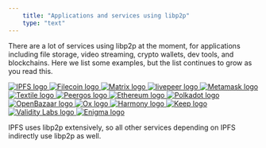 ```yaml
---
    title: "Applications and services using libp2p"
    type: "text"
---
```


There are a lot of services using libp2p at the moment, for applications including file storage, video streaming, crypto wallets, dev tools, and blockchains. Here we list some examples, but the list continues to grow as you read this.


<div class="flex justify-center mv4 flex-wrap">
    <a href="https://ipfs.tech" target="__blank" class="flex items-center justify-center w-25 ma3-ns ma2 ph4-ns ph3 pv3-ns pv2 br3 bg-near-white">
        <img class="h2" src="/tutorial-assets/T0009L06-ipfs-logo.svg" alt="IPFS logo">
    </a>
    <a href="https://filecoin.io" target="__blank" class="flex items-center justify-center w-25 ma3-ns ma2 ph4-ns ph2 pv3-ns pv2 br3 bg-near-white">
        <img src="/tutorial-assets/T0009L06-filecoin-logo.svg" alt="Filecoin logo">
    </a>
    <a href="https://matrix.org" target="__blank" class="flex items-center justify-center w-25 ma3-ns ma2 ph4-ns ph3 pv3-ns pv2 br3 bg-near-white">
        <img src="/tutorial-assets/T0009L06-matrix-logo.svg" alt="Matrix logo">
    </a>
    <a href="https://livepeer.org" target="__blank" class="flex items-center justify-center w-25 ma3-ns ma2 ph4-ns ph3 pv3-ns pv2 br3 bg-near-white">
        <img src="/tutorial-assets/T0009L06-livepeer-logo.svg" alt="livepeer logo">
    </a>
    <a href="https://metamask.io" target="__blank" class="flex items-center justify-center w-25 ma3-ns ma2 ph4-ns ph3 pv3-ns pv2 br3 bg-near-white">
        <img src="/tutorial-assets/T0009L06-metamask-logo.svg" alt="Metamask logo">
    </a>
    <a href="https://textile.io" target="__blank" class="flex items-center justify-center w-25 ma3-ns ma2 ph4-ns ph3 pv3-ns pv2 br3 bg-near-white">
        <img src="/tutorial-assets/T0009L06-textile-logo.png" alt="Textile logo">
    </a>
    <a href="https://peergos.org" target="__blank" class="flex items-center justify-center w-25 ma3-ns ma2 ph4-ns ph3 pv3-ns pv2 br3 bg-near-white">
        <img src="/tutorial-assets/T0009L06-peergos-logo.svg" alt="Peergos logo">
    </a>
    <a href="https://ethereum.org" target="__blank" class="flex items-center justify-center w-25 ma3-ns ma2 ph4-ns ph3 pv3-ns pv2 br3 bg-near-white">
        <img src="/tutorial-assets/T0009L06-ethereum-logo.png" alt="Ethereum logo">
    </a>
    <a href="https://polkadot.network" target="__blank" class="flex items-center justify-center w-25 ma3-ns ma2 ph4-ns ph3 pv3-ns pv2 br3 bg-near-white">
        <img src="/tutorial-assets/T0009L06-polkadot-logo.svg" alt="Polkadot logo">
    </a>
    <a href="https://openbazaar.org" target="__blank" class="flex items-center justify-center w-25 ma3-ns ma2 ph4-ns ph3 pv3-ns pv2 br3 bg-near-white">
        <img src="/tutorial-assets/T0009L06-openbazaar-logo.png" alt="OpenBazaar logo">
    </a>
    <a href="https://0x.org" target="__blank" class="flex items-center justify-center w-25 ma3-ns ma2 ph4-ns ph3 pv3-ns pv2 br3 bg-near-white">
        <img src="/tutorial-assets/T0009L06-0x-logo.svg" alt="Ox logo">
    </a>
    <a href="https://www.harmony.one" target="__blank" class="flex items-center justify-center w-25 ma3-ns ma2 ph4-ns ph3 pv3-ns pv2 br3 bg-near-white">
        <img src="/tutorial-assets/T0009L06-harmony-logo.png" alt="Harmony logo">
    </a>
    <a href="https://keep.network" target="__blank" class="flex items-center justify-center w-25 ma3-ns ma2 ph4-ns ph3 pv3-ns pv2 br3 bg-near-white">
        <img src="/tutorial-assets/T0009L06-keep-logo.png" alt="Keep logo">
    </a>
    <a href="https://validitylabs.org" target="__blank" class="flex items-center justify-center w-25 ma3-ns ma2 ph4-ns ph3 pv3-ns pv2 br3 bg-near-white">
        <img src="/tutorial-assets/T0009L06-validitylabs-logo.png" alt="Validity Labs logo">
    </a>
    <a href="https://www.enigma.co" target="__blank" class="flex items-center justify-center w-25 ma3-ns ma2 ph4-ns ph3 pv3-ns pv2 br3 bg-near-white">
        <img src="/tutorial-assets/T0009L06-enigma-logo.svg" alt="Enigma logo">
    </a>
</div>

IPFS uses libp2p extensively, so all other services depending on IPFS indirectly use libp2p as well.
